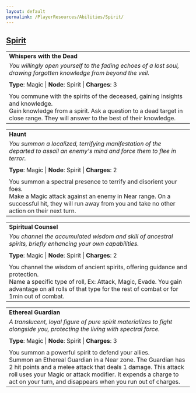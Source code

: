 ```yaml
---
layout: default
permalink: /PlayerResources/Abilities/Spirit/
---
```

## [Spirit](#Spirit)

|                                                                                                                                                            |
| :--------------------------------------------------------------------------------------------------------- |
| **Whispers with the Dead** |
| *You willingly open yourself to the fading echoes of a lost soul, drawing forgotten knowledge from beyond the veil.* |
| |
| **Type**: Magic \| **Node**: Spirit \| **Charges**: 3 |
| |
| You commune with the spirits of the deceased, gaining insights and knowledge.<br>Gain knowledge from a spirit. Ask a question to a dead target in close range. They will answer to the best of their knowledge. |

|                                                                                                                                                            |
| :--------------------------------------------------------------------------------------------------------- |
| **Haunt** |
| *You summon a localized, terrifying manifestation of the departed to assail an enemy's mind and force them to flee in terror.* |
| |
| **Type**: Magic \| **Node**: Spirit \| **Charges**: 2 |
| |
| You summon a spectral presence to terrify and disorient your foes.<br>Make a Magic attack against an enemy in Near range. On a successful hit, they will run away from you and take no other action on their next turn. |

|                                                                                                                                                            |
| :--------------------------------------------------------------------------------------------------------- |
| **Spiritual Counsel** |
| *You channel the accumulated wisdom and skill of ancestral spirits, briefly enhancing your own capabilities.* |
| |
| **Type**: Magic \| **Node**: Spirit \| **Charges**: 2 |
| |
| You channel the wisdom of ancient spirits, offering guidance and protection.<br>Name a specific type of roll, Ex: Attack, Magic, Evade. You gain advantage on all rolls of that type for the rest of combat or for 1min out of combat. |

|                                                                                                                                                            |
| :--------------------------------------------------------------------------------------------------------- |
| **Ethereal Guardian** |
| *A translucent, loyal figure of pure spirit materializes to fight alongside you, protecting the living with spectral force.* |
| |
| **Type**: Magic \| **Node**: Spirit \| **Charges**: 3 |
| |
| You summon a powerful spirit to defend your allies.<br>Summon an Ethereal Guardian in a Near zone. The Guardian has 2 hit points and a melee attack that deals 1 damage. This attack roll uses your Magic or attack modifier. It expends a charge to act on your turn, and disappears when you run out of charges. |
